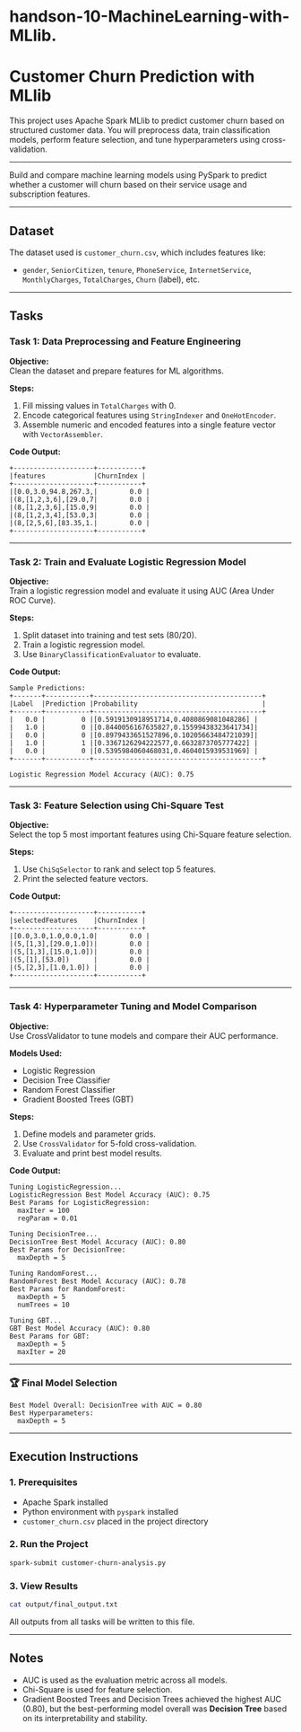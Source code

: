 # handson-10-MachineLearning-with-MLlib.

# Customer Churn Prediction with MLlib

This project uses Apache Spark MLlib to predict customer churn based on structured customer data. You will preprocess data, train classification models, perform feature selection, and tune hyperparameters using cross-validation.

---

Build and compare machine learning models using PySpark to predict whether a customer will churn based on their service usage and subscription features.

---

## Dataset

The dataset used is `customer_churn.csv`, which includes features like:

- `gender`, `SeniorCitizen`, `tenure`, `PhoneService`, `InternetService`, `MonthlyCharges`, `TotalCharges`, `Churn` (label), etc.

---

## Tasks

### Task 1: Data Preprocessing and Feature Engineering

**Objective:**  
Clean the dataset and prepare features for ML algorithms.

**Steps:**
1. Fill missing values in `TotalCharges` with 0.
2. Encode categorical features using `StringIndexer` and `OneHotEncoder`.
3. Assemble numeric and encoded features into a single feature vector with `VectorAssembler`.

**Code Output:**
```
+--------------------+-----------+
|features            |ChurnIndex |
+--------------------+-----------+
|[0.0,3.0,94.8,267.3,|        0.0 |
|(8,[1,2,3,6],[29.0,7|        0.0 |
|(8,[1,2,3,6],[15.0,9|        0.0 |
|(8,[1,2,3,4],[53.0,3|        0.0 |
|(8,[2,5,6],[83.35,1.|        0.0 |
+--------------------+-----------+
```

---

### Task 2: Train and Evaluate Logistic Regression Model

**Objective:**  
Train a logistic regression model and evaluate it using AUC (Area Under ROC Curve).

**Steps:**
1. Split dataset into training and test sets (80/20).
2. Train a logistic regression model.
3. Use `BinaryClassificationEvaluator` to evaluate.

**Code Output:**
```
Sample Predictions:
+-------+-----------+------------------------------------------+
|Label  |Prediction |Probability                               |
+-------+-----------+------------------------------------------+
|   0.0 |         0 |[0.5919130918951714,0.4080869081048286] |
|   1.0 |         0 |[0.8440056167635827,0.15599438323641734]|
|   0.0 |         0 |[0.8979433651527896,0.10205663484721039]|
|   1.0 |         1 |[0.3367126294222577,0.6632873705777422] |
|   0.0 |         0 |[0.5395984060468031,0.4604015939531969] |
+-------+-----------+------------------------------------------+

Logistic Regression Model Accuracy (AUC): 0.75
```

---

### Task 3: Feature Selection using Chi-Square Test

**Objective:**  
Select the top 5 most important features using Chi-Square feature selection.

**Steps:**
1. Use `ChiSqSelector` to rank and select top 5 features.
2. Print the selected feature vectors.

**Code Output:**
```
+--------------------+-----------+
|selectedFeatures    |ChurnIndex |
+--------------------+-----------+
|[0.0,3.0,1.0,0.0,1.0|        0.0 |
|(5,[1,3],[29.0,1.0])|        0.0 |
|(5,[1,3],[15.0,1.0])|        0.0 |
|(5,[1],[53.0])      |        0.0 |
|(5,[2,3],[1.0,1.0]) |        0.0 |
+--------------------+-----------+
```

---

### Task 4: Hyperparameter Tuning and Model Comparison

**Objective:**  
Use CrossValidator to tune models and compare their AUC performance.

**Models Used:**
- Logistic Regression
- Decision Tree Classifier
- Random Forest Classifier
- Gradient Boosted Trees (GBT)

**Steps:**
1. Define models and parameter grids.
2. Use `CrossValidator` for 5-fold cross-validation.
3. Evaluate and print best model results.

**Code Output:**
```
Tuning LogisticRegression...
LogisticRegression Best Model Accuracy (AUC): 0.75
Best Params for LogisticRegression:
  maxIter = 100
  regParam = 0.01

Tuning DecisionTree...
DecisionTree Best Model Accuracy (AUC): 0.80
Best Params for DecisionTree:
  maxDepth = 5

Tuning RandomForest...
RandomForest Best Model Accuracy (AUC): 0.78
Best Params for RandomForest:
  maxDepth = 5
  numTrees = 10

Tuning GBT...
GBT Best Model Accuracy (AUC): 0.80
Best Params for GBT:
  maxDepth = 5
  maxIter = 20
```

---

### 🏆 Final Model Selection

```
Best Model Overall: DecisionTree with AUC = 0.80
Best Hyperparameters:
  maxDepth = 5
```

---

## Execution Instructions

### 1. Prerequisites

- Apache Spark installed
- Python environment with `pyspark` installed
- `customer_churn.csv` placed in the project directory

### 2. Run the Project

```bash
spark-submit customer-churn-analysis.py
```

### 3. View Results

```bash
cat output/final_output.txt
```

All outputs from all tasks will be written to this file.

---

## Notes

- AUC is used as the evaluation metric across all models.
- Chi-Square is used for feature selection.
- Gradient Boosted Trees and Decision Trees achieved the highest AUC (0.80), but the best-performing model overall was **Decision Tree** based on its interpretability and stability.
